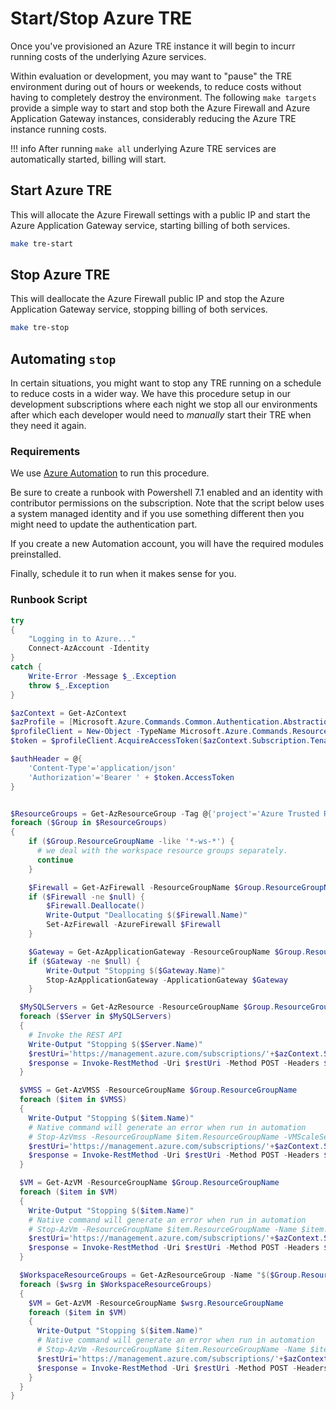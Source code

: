 # Start/Stop Azure TRE

Once you've provisioned an Azure TRE instance it will begin to incurr running costs of the underlying Azure services.

Within evaluation or development, you may want to "pause" the TRE environment during out of hours or weekends, to reduce costs without having to completely destroy the environment.  The following `make targets` provide a simple way to start and stop both the Azure Firewall and Azure Application Gateway instances, considerably reducing the Azure TRE instance running costs.

!!! info
    After running `make all` underlying Azure TRE services are automatically started, billing will start.

## Start Azure TRE

This will allocate the Azure Firewall settings with a public IP and start the Azure Application Gateway service, starting billing of both services.

```bash
make tre-start
```

## Stop Azure TRE

This will deallocate the Azure Firewall public IP and stop the Azure Application Gateway service, stopping billing of both services.

```bash
make tre-stop
```

## Automating `stop`

In certain situations, you might want to stop any TRE running on a schedule to reduce costs in a wider way.
We have this procedure setup in our development subscriptions where each night we stop all our environments after which each developer would need to _manually_ start their TRE when they need it again.

### Requirements

We use [Azure Automation](https://docs.microsoft.com/en-us/azure/automation/overview) to run this procedure.

Be sure to create a runbook with Powershell 7.1 enabled and an identity with contributor permissions on the subscription. Note that the script below uses a system managed identity and if you use something different then you might need to update the authentication part.

If you create a new Automation account, you will have the required modules preinstalled.

Finally, schedule it to run when it makes sense for you.

### Runbook Script

```powershell
try
{
    "Logging in to Azure..."
    Connect-AzAccount -Identity
}
catch {
    Write-Error -Message $_.Exception
    throw $_.Exception
}

$azContext = Get-AzContext
$azProfile = [Microsoft.Azure.Commands.Common.Authentication.Abstractions.AzureRmProfileProvider]::Instance.Profile
$profileClient = New-Object -TypeName Microsoft.Azure.Commands.ResourceManager.Common.RMProfileClient -ArgumentList ($azProfile)
$token = $profileClient.AcquireAccessToken($azContext.Subscription.TenantId)

$authHeader = @{
    'Content-Type'='application/json'
    'Authorization'='Bearer ' + $token.AccessToken
}


$ResourceGroups = Get-AzResourceGroup -Tag @{'project'='Azure Trusted Research Environment'}
foreach ($Group in $ResourceGroups) 
{
    if ($Group.ResourceGroupName -like '*-ws-*') {
      # we deal with the workspace resource groups separately.
      continue
    }

    $Firewall = Get-AzFirewall -ResourceGroupName $Group.ResourceGroupName
    if ($Firewall -ne $null) {
        $Firewall.Deallocate()
        Write-Output "Deallocating $($Firewall.Name)"
        Set-AzFirewall -AzureFirewall $Firewall
    }

    $Gateway = Get-AzApplicationGateway -ResourceGroupName $Group.ResourceGroupName
    if ($Gateway -ne $null) {
        Write-Output "Stopping $($Gateway.Name)"
        Stop-AzApplicationGateway -ApplicationGateway $Gateway
    }

  $MySQLServers = Get-AzResource -ResourceGroupName $Group.ResourceGroupName -ResourceType "Microsoft.DBforMySQL/servers"
  foreach ($Server in $MySQLServers)
  {
    # Invoke the REST API
    Write-Output "Stopping $($Server.Name)"
    $restUri='https://management.azure.com/subscriptions/'+$azContext.Subscription.Id+'/resourceGroups/'+$Group.ResourceGroupName+'/providers/Microsoft.DBForMySQL/servers/'+$Server.Name+'/stop?api-version=2020-01-01'
    $response = Invoke-RestMethod -Uri $restUri -Method POST -Headers $authHeader
  }

  $VMSS = Get-AzVMSS -ResourceGroupName $Group.ResourceGroupName
  foreach ($item in $VMSS)
  {
    Write-Output "Stopping $($item.Name)"
    # Native command will generate an error when run in automation
    # Stop-AzVmss -ResourceGroupName $item.ResourceGroupName -VMScaleSetName $item.Name
    $restUri='https://management.azure.com/subscriptions/'+$azContext.Subscription.Id+'/resourceGroups/'+$Group.ResourceGroupName+'/providers/Microsoft.Compute/virtualMachineScaleSets/'+$item.Name+'/deallocate?api-version=2022-03-01'
    $response = Invoke-RestMethod -Uri $restUri -Method POST -Headers $authHeader
  }

  $VM = Get-AzVM -ResourceGroupName $Group.ResourceGroupName
  foreach ($item in $VM)
  {
    Write-Output "Stopping $($item.Name)"
    # Native command will generate an error when run in automation
    # Stop-AzVm -ResourceGroupName $item.ResourceGroupName -Name $item.Name
    $restUri='https://management.azure.com/subscriptions/'+$azContext.Subscription.Id+'/resourceGroups/'+$Group.ResourceGroupName+'/providers/Microsoft.Compute/virtualMachines/'+$item.Name+'/deallocate?api-version=2022-03-01'
    $response = Invoke-RestMethod -Uri $restUri -Method POST -Headers $authHeader
  }

  $WorkspaceResourceGroups = Get-AzResourceGroup -Name "$($Group.ResourceGroupName)-ws-*"
  foreach ($wsrg in $WorkspaceResourceGroups)
  {
    $VM = Get-AzVM -ResourceGroupName $wsrg.ResourceGroupName
    foreach ($item in $VM)
    {
      Write-Output "Stopping $($item.Name)"
      # Native command will generate an error when run in automation
      # Stop-AzVm -ResourceGroupName $item.ResourceGroupName -Name $item.Name
      $restUri='https://management.azure.com/subscriptions/'+$azContext.Subscription.Id+'/resourceGroups/'+$Group.ResourceGroupName+'/providers/Microsoft.Compute/virtualMachines/'+$item.Name+'/deallocate?api-version=2022-03-01'
      $response = Invoke-RestMethod -Uri $restUri -Method POST -Headers $authHeader
    }
  }
}
```
